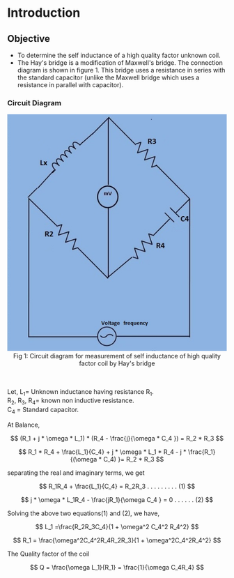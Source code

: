 # Introduction

## Objective
- To determine the self inductance of a high quality factor unknown coil.
- The Hay's bridge is a modification of Maxwell's bridge. The connection diagram is shown in figure 1. This bridge uses a resistance in series with the standard capacitor (unlike the Maxwell bridge which uses a resistance in parallel with capacitor).

### Circuit Diagram
<div align="center">
<img src="./images/hay_ckt.jpg"><br/>
Fig 1: Circuit diagram for measurement of self inductance of high quality factor coil by Hay's bridge    
</div>

<br/><br/>
Let,
     L<sub>1</sub>= Unknown inductance having resistance R<sub>1</sub>. <br>
     R<sub>2</sub>, R<sub>3</sub>, R<sub>4</sub>= known non inductive resistance. <br>
     C<sub>4</sub> = Standard capacitor.

At Balance,

$$ (R_1 + j * \omega * L_1) * (R_4 - \frac{j}{\omega * C_4 }) = R_2 * R_3 $$

$$ R_1 * R_4 + \frac{L_1}{C_4} + j * \omega * L_1 * R_4 - j * \frac{R_1}{(\omega * C_4) }= R_2 * R_3 $$

separating the real and imaginary terms, we get

$$ R_1R_4 + \frac{L_1}{C_4} = R_2R_3 . . . . . . . . . (1) $$


$$ j * \omega * L_1R_4 - \frac{jR_1}{\omega C_4 } = 0 . . . . . . (2) $$


Solving the above two equations(1) and (2), we have,

$$ L_1 =\frac{R_2R_3C_4}{1 + \omega^2 C_4^2 R_4^2} $$

$$ R_1 = \frac{\omega^2C_4^2R_4R_2R_3}{1 + \omega^2C_4^2R_4^2} $$


The Quality factor of the coil

$$ Q = \frac{\omega L_1}{R_1} = \frac{1}{\omega C_4R_4} $$


<script id="MathJax-script" async src="https://cdn.jsdelivr.net/npm/mathjax@3/es5/tex-mml-chtml.js"></script>
